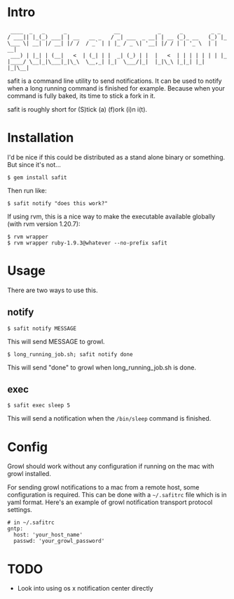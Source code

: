 # Intro
     ____  _   _      _               __            _      _         _ _
    / ___|| |_(_) ___| | __   __ _   / _| ___  _ __| | __ (_)_ __   (_) |_
    \___ \| __| |/ __| |/ /  / _` | | |_ / _ \| '__| |/ / | | '_ \  | | __|
     ___) | |_| | (__|   <  | (_| | |  _| (_) | |  |   <  | | | | | | | |_
    |____/ \__|_|\___|_|\_\  \__,_| |_|  \___/|_|  |_|\_\ |_|_| |_| |_|\__|


safit is a command line utility to send notifications. It can be used to
notify when a long running command is finished for example. Because when
your command is fully baked, its time to stick a fork in it.

safit is roughly short for (S)tick (a) (f)ork (i)n i(t).

# Installation

I'd be nice if this could be distributed as a stand alone binary or
something. But since it's not...

    $ gem install safit

Then run like:

    $ safit notify "does this work?"

If using rvm, this is a nice way to make the executable available
globally (with rvm version 1.20.7):

    $ rvm wrapper
    $ rvm wrapper ruby-1.9.3@whatever --no-prefix safit
   
# Usage

There are two ways to use this.

## notify

    $ safit notify MESSAGE

This will send MESSAGE to growl.

    $ long_running_job.sh; safit notify done

This will send "done" to growl when long_running_job.sh is done.

## exec

    $ safit exec sleep 5

This will send a notification when the `/bin/sleep` command is
finished.

# Config

Growl should work without any configuration if running on the mac with
growl installed.

For sending growl notifications to a mac from a remote host, some
configuration is required. This can be done with a `~/.safitrc` file which is
in yaml format. Here's an example of growl notification transport protocol settings.

    # in ~/.safitrc
    gntp:
      host: 'your_host_name'
      passwd: 'your_growl_password'

# TODO

* Look into using os x notification center directly
